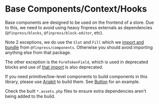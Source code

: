 # Base Components/Context/Hooks

Base components are designed to be used on the frontend of a store. Due to this, we need to avoid using heavy finpress externals as dependencies (`@finpress/blocks`, `@finpress/block-editor`, etc).

Note 2 exceptions, we do use the `Slot` and `Fill` which we [import and bundle](../../../packages/checkout/slot/index.js) from `@finpress/components`. Otherwise you should avoid importing anything else from that package.

The other exception is the `FormTokenField`, which is used in deprecated blocks and use of [that import](../base/components/form-token-field/) is also deprecated.

If you need primitive/low-level components to build components in this library, please use [Ariakit](https://ariakit.org/) to build them.
See [Button](components/button/index.tsx) for an example.

Check the built `*.assets.php` files to ensure extra dependencies aren't being added to the build.
